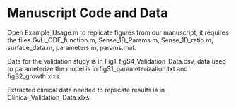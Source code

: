# Manuscript Code and Data

Open Example_Usage.m to replicate figures from our manuscript, it requires the files GvLi_ODE_function.m, Sense_1D_Params.m, Sense_1D_ratio.m, surface_data.m, parameters.m, params.mat.

Data for the validation study is in Fig1_figS4_Validation_Data.csv, data used to parameterize the model is in figS1_parameterization.txt and figS2_growth.xlxs.

Extracted clinical data needed to replicate results is in Clinical_Validation_Data.xlxs.
